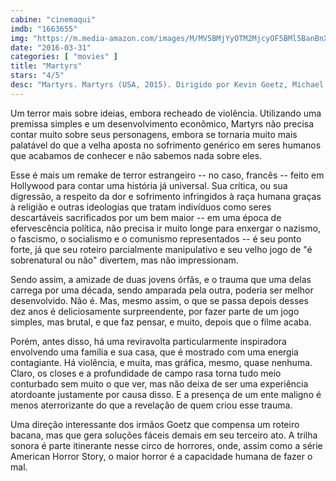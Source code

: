 ```yaml
---
cabine: "cinemaqui"
imdb: "1663655"
img: "https://m.media-amazon.com/images/M/MV5BMjYyOTM2MjcyOF5BMl5BanBnXkFtZTgwMzAwMTA1NzE@._V1_SY150_CR0,0,101,150_.jpg"
date: "2016-03-31"
categories: [ "movies" ]
title: "Martyrs"
stars: "4/5"
desc: "Martyrs. Martyrs (USA, 2015). Dirigido por Kevin Goetz, Michael Goetz. Escrito por Pascal Laugier, Mark L. Smith. Com Troian Bellisario, Bailey Noble, Kate Burton, Caitlin Carmichael, Melissa Tracy, Romy Rosemont, Toby Huss, Elyse Cole, Ever Prishkulnik."
---
```

Um terror mais sobre ideias, embora recheado de violência. Utilizando uma premissa simples e um desenvolvimento econômico, Martyrs não precisa contar muito sobre seus personagens, embora se tornaria muito mais palatável do que a velha aposta no sofrimento genérico em seres humanos que acabamos de conhecer e não sabemos nada sobre eles.

Esse é mais um remake de terror estrangeiro -- no caso, francês -- feito em Hollywood para contar uma história já universal. Sua crítica, ou sua digressão, a respeito da dor e sofrimento infringidos à raça humana graças à religião e outras ideologias que tratam indivíduos como seres descartáveis sacrificados por um bem maior -- em uma época de efervescência política, não precisa ir muito longe para enxergar o nazismo, o fascismo, o socialismo e o comunismo representados -- é seu ponto forte, já que seu roteiro parcialmente manipulativo e seu velho jogo de "é sobrenatural ou não" divertem, mas não impressionam.

Sendo assim, a amizade de duas jovens órfãs, e o trauma que uma delas carrega por uma década, sendo amparada pela outra, poderia ser melhor desenvolvido. Não é. Mas, mesmo assim, o que se passa depois desses dez anos é deliciosamente surpreendente, por fazer parte de um jogo simples, mas brutal, e que faz pensar, e muito, depois que o filme acaba.

Porém, antes disso, há uma reviravolta particularmente inspiradora envolvendo uma família e sua casa, que é mostrado com uma energia contagiante. Há violência, e muita, mas gráfica, mesmo, quase nenhuma. Claro, os closes e a profundidade de campo rasa torna tudo meio conturbado sem muito o que ver, mas não deixa de ser uma experiência atordoante justamente por causa disso. E a presença de um ente maligno é menos aterrorizante do que a revelação de quem criou esse trauma.

Uma direção interessante dos irmãos Goetz que compensa um roteiro bacana, mas que gera soluções fáceis demais em seu terceiro ato. A trilha sonora é parte itinerante nesse circo de horrores, onde, assim como a série American Horror Story, o maior horror é a capacidade humana de fazer o mal.
